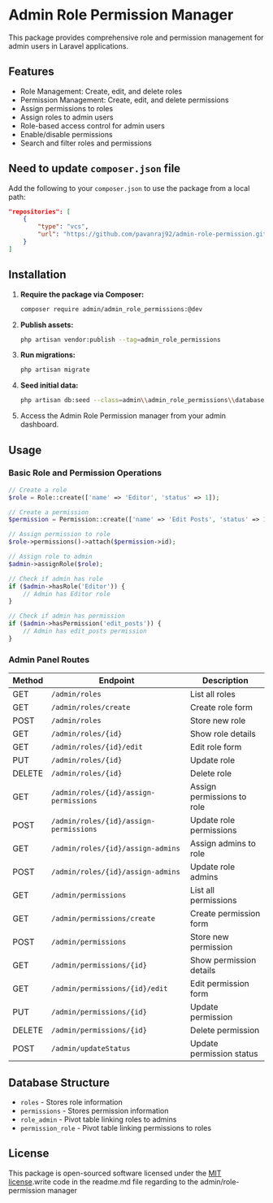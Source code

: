 # Admin Role Permission Manager

This package provides comprehensive role and permission management for admin users in Laravel applications.

## Features

- Role Management: Create, edit, and delete roles
- Permission Management: Create, edit, and delete permissions
- Assign permissions to roles
- Assign roles to admin users
- Role-based access control for admin users
- Enable/disable permissions
- Search and filter roles and permissions

## Need to update `composer.json` file

Add the following to your `composer.json` to use the package from a local path:

```json
"repositories": [
    {
        "type": "vcs",
        "url": "https://github.com/pavanraj92/admin-role-permission.git"
    }
]
```

## Installation

1. **Require the package via Composer:**
    ```bash
    composer require admin/admin_role_permissions:@dev
    ```

2. **Publish assets:**
    ```bash
    php artisan vendor:publish --tag=admin_role_permissions
    ```

3. **Run migrations:**
    ```bash
    php artisan migrate
    ```

4. **Seed initial data:**
    ```bash
    php artisan db:seed --class=admin\\admin_role_permissions\\database\\seeders\\AdminRolePermissionDatabaseSeeder
    ```

2. Access the Admin Role Permission manager from your admin dashboard.

## Usage

### Basic Role and Permission Operations

```php
// Create a role
$role = Role::create(['name' => 'Editor', 'status' => 1]);

// Create a permission
$permission = Permission::create(['name' => 'Edit Posts', 'status' => 1]);

// Assign permission to role
$role->permissions()->attach($permission->id);

// Assign role to admin
$admin->assignRole($role);

// Check if admin has role
if ($admin->hasRole('Editor')) {
    // Admin has Editor role
}

// Check if admin has permission
if ($admin->hasPermission('edit_posts')) {
    // Admin has edit_posts permission
}
```

### Admin Panel Routes

| Method | Endpoint | Description |
|--------|----------|-------------|
| GET    | `/admin/roles` | List all roles |
| GET    | `/admin/roles/create` | Create role form |
| POST   | `/admin/roles` | Store new role |
| GET    | `/admin/roles/{id}` | Show role details |
| GET    | `/admin/roles/{id}/edit` | Edit role form |
| PUT    | `/admin/roles/{id}` | Update role |
| DELETE | `/admin/roles/{id}` | Delete role |
| GET    | `/admin/roles/{id}/assign-permissions` | Assign permissions to role |
| POST   | `/admin/roles/{id}/assign-permissions` | Update role permissions |
| GET    | `/admin/roles/{id}/assign-admins` | Assign admins to role |
| POST   | `/admin/roles/{id}/assign-admins` | Update role admins |
| GET    | `/admin/permissions` | List all permissions |
| GET    | `/admin/permissions/create` | Create permission form |
| POST   | `/admin/permissions` | Store new permission |
| GET    | `/admin/permissions/{id}` | Show permission details |
| GET    | `/admin/permissions/{id}/edit` | Edit permission form |
| PUT    | `/admin/permissions/{id}` | Update permission |
| DELETE | `/admin/permissions/{id}` | Delete permission |
| POST   | `/admin/updateStatus` | Update permission status |

## Database Structure

- `roles` - Stores role information
- `permissions` - Stores permission information  
- `role_admin` - Pivot table linking roles to admins
- `permission_role` - Pivot table linking permissions to roles

## License

This package is open-sourced software licensed under the [MIT license](LICENSE).write code in the readme.md file regarding to the admin/role-permission manager
